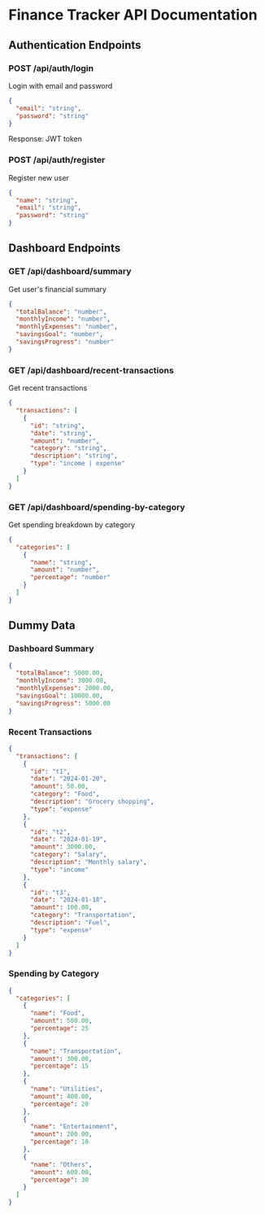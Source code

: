 # Finance Tracker API Documentation

## Authentication Endpoints

### POST /api/auth/login
Login with email and password
```json
{
  "email": "string",
  "password": "string"
}
```
Response: JWT token

### POST /api/auth/register
Register new user
```json
{
  "name": "string",
  "email": "string",
  "password": "string"
}
```

## Dashboard Endpoints

### GET /api/dashboard/summary
Get user's financial summary
```json
{
  "totalBalance": "number",
  "monthlyIncome": "number",
  "monthlyExpenses": "number",
  "savingsGoal": "number",
  "savingsProgress": "number"
}
```

### GET /api/dashboard/recent-transactions
Get recent transactions
```json
{
  "transactions": [
    {
      "id": "string",
      "date": "string",
      "amount": "number",
      "category": "string",
      "description": "string",
      "type": "income | expense"
    }
  ]
}
```

### GET /api/dashboard/spending-by-category
Get spending breakdown by category
```json
{
  "categories": [
    {
      "name": "string",
      "amount": "number",
      "percentage": "number"
    }
  ]
}
```

## Dummy Data

### Dashboard Summary
```json
{
  "totalBalance": 5000.00,
  "monthlyIncome": 3000.00,
  "monthlyExpenses": 2000.00,
  "savingsGoal": 10000.00,
  "savingsProgress": 5000.00
}
```

### Recent Transactions
```json
{
  "transactions": [
    {
      "id": "t1",
      "date": "2024-01-20",
      "amount": 50.00,
      "category": "Food",
      "description": "Grocery shopping",
      "type": "expense"
    },
    {
      "id": "t2",
      "date": "2024-01-19",
      "amount": 3000.00,
      "category": "Salary",
      "description": "Monthly salary",
      "type": "income"
    },
    {
      "id": "t3",
      "date": "2024-01-18",
      "amount": 100.00,
      "category": "Transportation",
      "description": "Fuel",
      "type": "expense"
    }
  ]
}
```

### Spending by Category
```json
{
  "categories": [
    {
      "name": "Food",
      "amount": 500.00,
      "percentage": 25
    },
    {
      "name": "Transportation",
      "amount": 300.00,
      "percentage": 15
    },
    {
      "name": "Utilities",
      "amount": 400.00,
      "percentage": 20
    },
    {
      "name": "Entertainment",
      "amount": 200.00,
      "percentage": 10
    },
    {
      "name": "Others",
      "amount": 600.00,
      "percentage": 30
    }
  ]
}
```